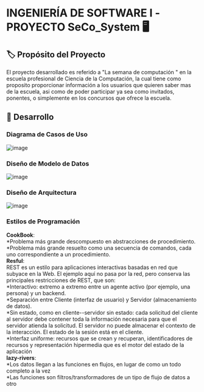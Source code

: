 
#  INGENIERÍA DE SOFTWARE I -PROYECTO SeCo_System :desktop_computer: 
## :label: Propósito del Proyecto
El  proyecto desarrollado es referido a "La semana de computación " en la escuela profesional de Ciencia de la Computación, la cual tiene como proposito proporcionar información a los usuarios que quieren saber mas de la escuela, asi como de poder participar ya sea como invitados, ponentes, o simplemente en los concursos que ofrece la escuela.
## :red_circle: Desarrollo
### Diagrama de Casos de Uso
![image](https://github.com/GabrielPacco/SeCo_System/blob/main/Recursos/Main.png) 
### Diseño de Modelo de Datos 
![image](https://github.com/GabrielPacco/SeCo_System/blob/main/Recursos/modelo.png)
### Diseño de Arquitectura
![image](https://github.com/GabrielPacco/SeCo_System/blob/main/Recursos/Arquitectura.png)
### Estilos de Programación
**CookBook**: <br>
*Problema más grande descompuesto en abstracciones de procedimiento.<br>
*Problema más grande resuelto como una secuencia de comandos, cada uno correspondiente a un procedimiento.<br>
**Resful**: <br>
REST es un estilo para aplicaciones interactivas basadas en red que subyace en la Web. El ejemplo aquí no pasa por la red, pero conserva las principales restricciones de REST, que son:<br>
*Interactivo: extremo a extremo entre un agente activo (por ejemplo, una persona) y un backend.<br>
*Separación entre Cliente (interfaz de usuario) y Servidor (almacenamiento de datos).<br>
*Sin estado, como en cliente--servidor sin estado: cada solicitud del cliente al servidor debe contener toda la información necesaria para que el servidor atienda la solicitud. El servidor no puede almacenar el contexto de la interacción. El estado de la sesión está en el cliente.<br>
*Interfaz uniforme: recursos que se crean y recuperan, identificadores de recursos y representación hipermedia que es el motor del estado de la aplicación<br>
**lazy-rivers**: <br>
*Los datos llegan a las funciones en flujos, en lugar de como un todo completo a la vez<br>
*Las funciones son filtros/transformadores de un tipo de flujo de datos a otro<br>

